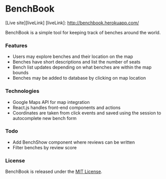 # BenchBook
[Live site][liveLink]
[liveLink]: http://benchbook.herokuapp.com/

BenchBook is a simple tool for keeping track of benches around the world.

### Features
- Users may explore benches and their location on the map
- Benches have short descriptions and list the number of seats
- Bench list updates depending on what benches are within the map bounds
- Benches may be added to database by clicking on map location

### Technologies
- Google Maps API for map integration
- React.js handles front-end components and actions
- Coordinates are taken from click events and saved using the session to autocomplete new bench form

### Todo
- Add BenchShow component where reviews can be written
- Filter benches by review score

### License
BenchBook is released under the [MIT License](http://www.opensource.org/licenses/MIT).
